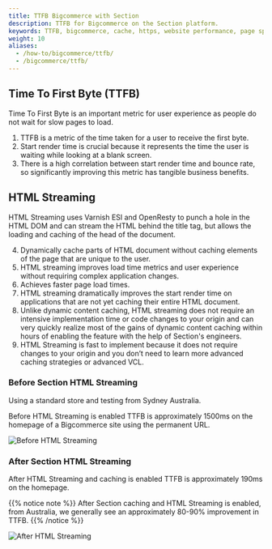 ```yaml
---
title: TTFB Bigcommerce with Section
description: TTFB for Bigcommerce on the Section platform.
keywords: TTFB, bigcommerce, cache, https, website performance, page speed, webpage speed, website security, content delivery network, CDN
weight: 10
aliases:
  - /how-to/bigcommerce/ttfb/
  - /bigcommerce/ttfb/
---
```


## Time To First Byte (TTFB)

Time To First Byte is an important metric for user experience as people do not wait for slow pages to load. 

1. TTFB is a metric of the time taken for a user to receive the first byte.
2. Start render time is crucial because it represents the time the user is waiting while looking at a blank screen.
3. There is a high correlation between start render time and bounce rate, so significantly improving this metric has tangible business benefits.

## HTML Streaming

HTML Streaming uses Varnish ESI and OpenResty to punch a hole in the HTML DOM and can stream the HTML behind the title tag, but allows the loading and caching of the head of the document.

4. Dynamically cache parts of HTML document without caching elements of the page that are unique to the user.
5. HTML streaming improves load time metrics and user experience without requiring complex application changes.
6. Achieves faster page load times.
7. HTML streaming dramatically improves the start render time on applications that are not yet caching their entire HTML document. 
8. Unlike dynamic content caching, HTML streaming does not require an intensive implementation time or code changes to your origin and can very quickly realize most of the gains of dynamic content caching within hours of enabling the feature with the help of Section's engineers.
9.  HTML Streaming is fast to implement because it does not require changes to your origin and you don’t need to learn more advanced caching strategies or advanced VCL.

### Before Section HTML Streaming

Using a standard store and testing from Sydney Australia. 

Before HTML Streaming is enabled TTFB is approximately 1500ms on the homepage of a Bigcommerce site using the permanent URL. 

![Before HTML Streaming](/docs/images/screenshots/stream/ttfb.png)

### After Section HTML Streaming

After HTML Streaming and caching is enabled TTFB is approximately 190ms on the homepage.


{{% notice note %}}
After Section caching and HTML Streaming is enabled, from Australia, we generally see an approximately 80-90% improvement in TTFB.
{{% /notice %}}

![After HTML Streaming](/docs/images/screenshots/stream/ttfb-section.png)